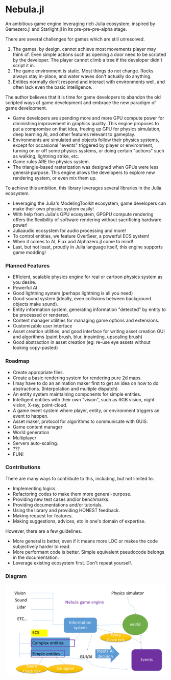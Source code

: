 # Nebula.jl #
An ambitious game engine leveraging rich Julia ecosystem, inspired by Gamezero.jl and Starlight.jl in its pre-pre-pre-alpha stage.

There are several challenges for games which are still unresolved.

1. The games, by design, cannot achieve most movements player may think of. Even simple actions such as opening a door need to be scripted by the developer. The player cannot climb a tree if the developer didn't script it in.
2. The game environment is static. Most things do not change. Rocks always stay in-place, and water waves don't actually do anything.
3. Entities normally don't respond and interact with environments well, and often lack even the basic intelligence.


The author believes that it is time for game developers to abandon the old scripted ways of game development and embrace the new paradigm of game development. 
* Game developers are spending more and more GPU compute power for diminishing improvement in graphics quality. This engine proposes to put a compromise on that idea, freeing up GPU for physics simulation, deep learning AI, and other features relevant to gameplay.
* Environments are simulated and objects follow their physics systems, except for occasional "events" triggered by player or environment, turning on or off some physics systems, or doing certain "actions" such as walking, lightning strike, etc.
* Game rules ARE the physics system. 
* The triangle-based rasterization was designed when GPUs were less general-purpose. This engine allows the developers to explore new rendering system, or even mix them up.


To achieve this ambition, this library leverages several libraries in the Julia ecosystem.
* Leveraging the Julia's ModelingToolkit ecosystem, game developers can make their own physics system easily!
* With help from Julia's GPU ecosystem, GPGPU compute rendering offers the flexibility of software rendering without sacrificing hardware power!
* Juliaaudio ecosystem for audio processing and more!
* To control entities, we feature OverSeer, a powerful ECS system!
* When it comes to AI, Flux and Alphazero.jl come to mind!
* Last, but not least, proudly in Julia language itself, this engine supports game modding!
### Planned Features #

* Efficient, scalable physics engine for real or cartoon physics system as you desire. 
* Powerful AI
* Good lightning system (perhaps lightning is all you need)
* Good sound system (ideally, even collisions between background objects make sound).
* Entity information system, generating information "detected" by entity to be processed or rendered.
* Content manager utilities for managing game options and extensions.
* Customizable user interface
* Asset creation utilities, and good interface for writing asset creation GUI and algorithms (paint brush, blur, inpainting, upscaling brush)
* Good abstraction in asset creation (eg: re-use eye assets without looking copy-pasted) 
### Roadmap

* Create appropriate files.
* Create a basic rendering system for rendering pure 2d maps.
* I may have to do an animation maker first to get an idea on how to do abstractions. (Interpolation and multiple dispatch)
* An entity system maintaining components for simple entities.
* Intelligent entities with their own "vision", such as RGB vision, night vision, X-ray, point-cloud.
* A game event system where player, entity, or environment triggers an event to happen.
* Asset maker, protocol for algorithms to communicate with GUIS.
* Game content manager
* World generation
* Multiplayer
* Servers auto-scaling.
* ???
* FUN!

### Contributions
There are many ways to contribute to this, including, but not limited to.

* Implementing logics.
* Refactoring codes to make them more general-purpose.
* Providing new test cases and/or benchmarks.
* Providing documentations and/or tutorials.
* Using the library and providing HONEST feedback.
* Making request for features.
* Making suggestions, advices, etc in one's domain of expertise.

However, there are a few guidelines.
* More general is better, even if it means more LOC or makes the code subjectively harder to read.
* More performant code is better. Simple equivalent pseudocode belongs in the documentation.
* Leverage existing ecosystem first. Don't repeat yourself.

### Diagram
![Diagram](/Diagram/Crude_plan.png)
